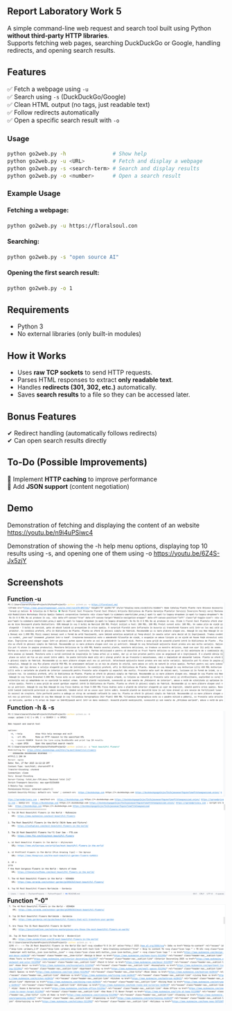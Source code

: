 ## **Report Laboratory Work 5**
A simple command-line web request and search tool built using Python **without third-party HTTP libraries**.  
Supports fetching web pages, searching DuckDuckGo or Google, handling redirects, and opening search results.  

## **Features**  
✅ Fetch a webpage using `-u`  
✅ Search using `-s` (DuckDuckGo/Google)  
✅ Clean HTML output (no tags, just readable text)  
✅ Follow redirects automatically  
✅ Open a specific search result with `-o`  

### **Usage**  
```bash
python go2web.py -h               # Show help  
python go2web.py -u <URL>         # Fetch and display a webpage  
python go2web.py -s <search-term> # Search and display results  
python go2web.py -o <number>      # Open a search result  
```

### **Example Usage**  
#### **Fetching a webpage:**  
```bash
python go2web.py -u https://floralsoul.con
```
#### **Searching:**  
```bash
python go2web.py -s "open source AI"
```
#### **Opening the first search result:**  
```bash
python go2web.py -o 1
```

## **Requirements**  
- Python 3  
- No external libraries (only built-in modules)  

## **How it Works**  
- Uses **raw TCP sockets** to send HTTP requests.  
- Parses HTML responses to extract **only readable text**.  
- Handles **redirects (301, 302, etc.)** automatically.  
- Saves **search results** to a file so they can be accessed later.  

## **Bonus Features**  
✔ Redirect handling (automatically follows redirects)  
✔ Can open search results directly  

## **To-Do (Possible Improvements)**  
🔲 Implement **HTTP caching** to improve performance  
🔲 Add **JSON support** (content negotiation)  

## **Demo**  

Demonstration of fetching and displaying the content of an website
https://youtu.be/n9i4uPSiwc4

Demonstration of showing the -h help menu options, displaying top 10 results using -s, and opening one of them using -o
https://youtu.be/6Z4S-Jx5zjY

## **Screenshots** 
**Function -u**
![img.png](img.png)
**Function -h & -s**
![img_1.png](img_1.png)
![img_2.png](img_2.png)
**Function "-0"**
![img_3.png](img_3.png)
